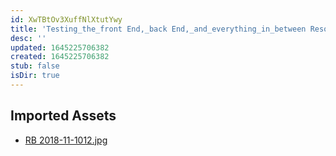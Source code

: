```yaml
---
id: XwTBtOv3XuffNlXtutYwy
title: 'Testing_the_front End,_back End,_and_everything_in_between Resources'
desc: ''
updated: 1645225706382
created: 1645225706382
stub: false
isDir: true
---
```

## Imported Assets
- [RB 2018-11-1012.jpg](/assets/rb-2018-11-1012.jpg)
